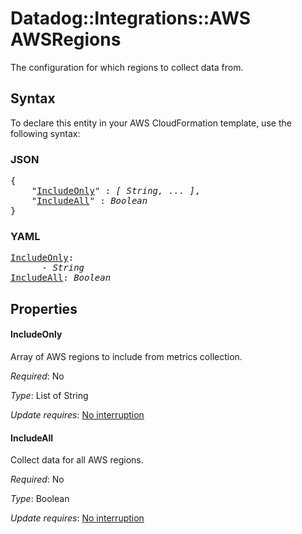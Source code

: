 # Datadog::Integrations::AWS AWSRegions

The configuration for which regions to collect data from.

## Syntax

To declare this entity in your AWS CloudFormation template, use the following syntax:

### JSON

<pre>
{
    "<a href="#includeonly" title="IncludeOnly">IncludeOnly</a>" : <i>[ String, ... ]</i>,
    "<a href="#includeall" title="IncludeAll">IncludeAll</a>" : <i>Boolean</i>
}
</pre>

### YAML

<pre>
<a href="#includeonly" title="IncludeOnly">IncludeOnly</a>: <i>
      - String</i>
<a href="#includeall" title="IncludeAll">IncludeAll</a>: <i>Boolean</i>
</pre>

## Properties

#### IncludeOnly

Array of AWS regions to include from metrics collection.

_Required_: No

_Type_: List of String

_Update requires_: [No interruption](https://docs.aws.amazon.com/AWSCloudFormation/latest/UserGuide/using-cfn-updating-stacks-update-behaviors.html#update-no-interrupt)

#### IncludeAll

Collect data for all AWS regions.

_Required_: No

_Type_: Boolean

_Update requires_: [No interruption](https://docs.aws.amazon.com/AWSCloudFormation/latest/UserGuide/using-cfn-updating-stacks-update-behaviors.html#update-no-interrupt)

